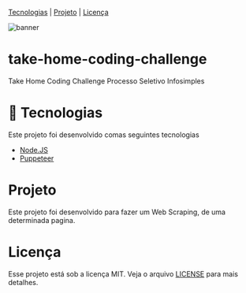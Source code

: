 [Tecnologias](https://github.com/Ias4g/take-home-coding-challenge#-Tecnologias) | [Projeto](https://github.com/Ias4g/take-home-coding-challenge#-Projetos) | [Licença](https://github.com/Ias4g/take-home-coding-challenge#-Licença)

![banner](https://user-images.githubusercontent.com/62667424/186507967-4d89772c-4680-490a-b07e-3bbdf579e716.png)

# take-home-coding-challenge
 Take Home Coding Challenge Processo Seletivo Infosimples

# 🚀 Tecnologias
Este projeto foi desenvolvido comas seguintes tecnologias
* [Node.JS](https://nodejs.org/en/)
* [Puppeteer](https://github.com/puppeteer/puppeteer)

# Projeto
Este projeto foi desenvolvido para fazer um Web Scraping, de uma determinada pagina.

# Licença
Esse projeto está sob a licença MIT. Veja o arquivo [LICENSE](LICENSE) para mais detalhes.